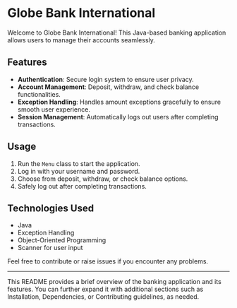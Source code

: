 # Globe Bank International

Welcome to Globe Bank International! This Java-based banking application allows users to manage their accounts seamlessly. 

## Features
- **Authentication**: Secure login system to ensure user privacy.
- **Account Management**: Deposit, withdraw, and check balance functionalities.
- **Exception Handling**: Handles amount exceptions gracefully to ensure smooth user experience.
- **Session Management**: Automatically logs out users after completing transactions.

## Usage
1. Run the `Menu` class to start the application.
2. Log in with your username and password.
3. Choose from deposit, withdraw, or check balance options.
4. Safely log out after completing transactions.

## Technologies Used
- Java
- Exception Handling
- Object-Oriented Programming
- Scanner for user input

Feel free to contribute or raise issues if you encounter any problems.

--- 

This README provides a brief overview of the banking application and its features. You can further expand it with additional sections such as Installation, Dependencies, or Contributing guidelines, as needed.
